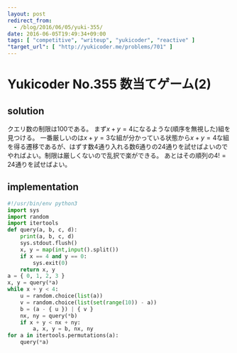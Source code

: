 ```yaml
---
layout: post
redirect_from:
  - /blog/2016/06/05/yuki-355/
date: 2016-06-05T19:49:34+09:00
tags: [ "competitive", "writeup", "yukicoder", "reactive" ]
"target_url": [ "http://yukicoder.me/problems/701" ]
---
```


# Yukicoder No.355 数当てゲーム(2)

## solution

クエリ数の制限は$100$である。
まず$x + y = 4$になるような(順序を無視した)組を見つける。
一番厳しいのは$x + y = 3$な組が分かっている状態から$x + y = 4$な組を得る遷移であるが、はずす数$4$通り入れる数$6$通りの$24$通りを試せばよいのでやればよい。制限は厳しくないので乱択で楽ができる。
あとはその順列の$4! = 24$通りを試せばよい。

## implementation

``` python
#!/usr/bin/env python3
import sys
import random
import itertools
def query(a, b, c, d):
    print(a, b, c, d)
    sys.stdout.flush()
    x, y = map(int,input().split())
    if x == 4 and y == 0:
        sys.exit(0)
    return x, y
a = { 0, 1, 2, 3 }
x, y = query(*a)
while x + y < 4:
    u = random.choice(list(a))
    v = random.choice(list(set(range(10)) - a))
    b = (a - { u }) | { v }
    nx, ny = query(*b)
    if x + y < nx + ny:
        a, x, y = b, nx, ny
for a in itertools.permutations(a):
    query(*a)
```
